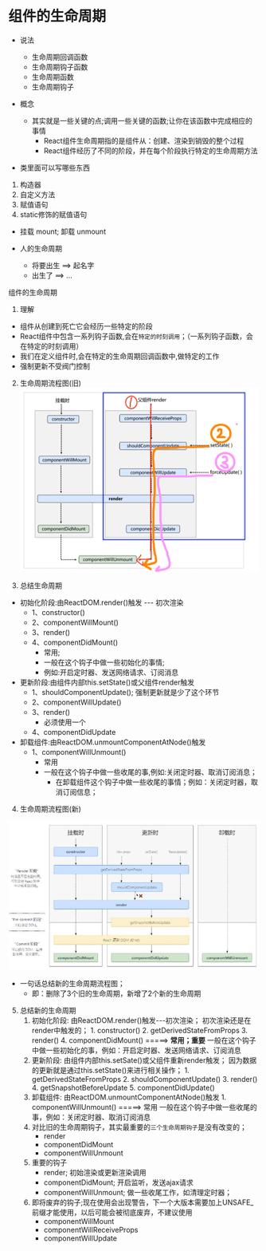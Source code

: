 # 组件的生命周期  
- 说法
    - 生命周期回调函数
    - 生命周期钩子函数
    - 生命周期函数
    - 生命周期钩子

- 概念      
    - 其实就是一些关键的点;调用一些关键的函数;让你在该函数中完成相应的事情
        - React组件生命周期指的是组件从：创建、渲染到销毁的整个过程
        - React组件经历了不同的阶段，并在每个阶段执行特定的生命周期方法

- 类里面可以写哪些东西
1. 构造器
2. 自定义方法
3. 赋值语句
4. static修饰的赋值语句

- 挂载 mount; 卸载 unmount

- 人的生命周期
    - 将要出生 ==> 起名字
    - 出生了   ==> 
    ...

组件的生命周期
1. 理解
- 组件从创建到死亡它会经历一些特定的阶段
- React组件中包含一系列钩子函数,会在`特定的时刻调用`；（一系列钩子函数，会在特定的时刻调用）
- 我们在定义组件时,会在特定的生命周期回调函数中,做特定的工作
- 强制更新不受阀门控制

2. 生命周期流程图(旧)
![项目主界面](../picture/生命周期(旧).png)

3. 总结生命周期
- 初始化阶段:由ReactDOM.render()触发 --- 初次渲染
    - 1、constructor()
    - 2、componentWillMount()
    - 3、render()
    - 4、componentDidMount()
        - 常用;
        - 一般在这个钩子中做一些初始化的事情;
        - 例如:开启定时器、发送网络请求、订阅消息
- 更新阶段:由组件内部this.setState()或父组件render触发
    - 1、shouldComponentUpdate(); 强制更新就是少了这个环节
    - 2、componentWillUpdate()
    - 3、render()
        - 必须使用一个
    - 4、componentDidUpdate
- 卸载组件:由ReactDOM.unmountComponentAtNode()触发
    - 1、componentWillUnmount()
        - 常用
        - 一般在这个钩子中做一些收尾的事,例如:关闭定时器、取消订阅消息；
            - 在卸载组件这个钩子中做一些收尾的事情；例如：关闭定时器，取消订阅信息；

4. 生命周期流程图(新)

![项目主界面](../picture/生命周期(新).jpeg)

- 一句话总结新的生命周期流程图；
    - 即：删除了3个旧的生命周期，新增了2个新的生命周期
    
5. 总结新的生命周期
    1. 初始化阶段: 由ReactDOM.render()触发---初次渲染； 初次渲染还是在render中触发的；
            1.	constructor()
            2.	getDerivedStateFromProps 
            3.	render()
            4.	componentDidMount() =====> **常用；重要**
                    一般在这个钩子中做一些初始化的事，例如：开启定时器、发送网络请求、订阅消息
    2. 更新阶段: 由组件内部this.setSate()或父组件重新render触发； 因为数据的更新就是通过this.setState()来进行相关操作；
            1.	getDerivedStateFromProps
            2.	shouldComponentUpdate()
            3.	render()
            4.	getSnapshotBeforeUpdate
            5.	componentDidUpdate()
    3. 卸载组件: 由ReactDOM.unmountComponentAtNode()触发
            1.	componentWillUnmount()  =====> 常用
                    一般在这个钩子中做一些收尾的事，例如：关闭定时器、取消订阅消息
    4. 对比旧的生命周期钩子，其实最重要的`三个生命周期钩子`是没有改变的；
        - render
        - componentDidMount
        - componentWillUnmount
    5. 重要的钩子
        - render; 初始渲染或更新渲染调用
        - componentDidMount; 开启监听，发送ajax请求
        - componentWillUnmount; 做一些收尾工作，如清理定时器；
    6. 即将废弃的钩子;现在使用会出现警告，下一个大版本需要加上UNSAFE_前缀才能使用，以后可能会被彻底废弃，不建议使用
        - componentWillMount
        - componentWillReceiveProps
        - componentWillUpdate















